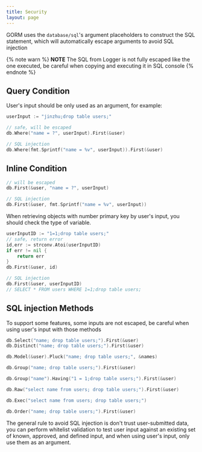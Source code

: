 ```yaml
---
title: Security
layout: page
---
```


GORM uses the `database/sql`'s argument placeholders to construct the SQL statement, which will automatically escape arguments to avoid SQL injection

{% note warn %}
**NOTE** The SQL from Logger is not fully escaped like the one executed, be careful when copying and executing it in SQL console
{% endnote %}

## Query Condition

User's input should be only used as an argument, for example:

```go
userInput := "jinzhu;drop table users;"

// safe, will be escaped
db.Where("name = ?", userInput).First(&user)

// SQL injection
db.Where(fmt.Sprintf("name = %v", userInput)).First(&user)
```

## Inline Condition

```go
// will be escaped
db.First(&user, "name = ?", userInput)

// SQL injection
db.First(&user, fmt.Sprintf("name = %v", userInput))
```

When retrieving objects with number primary key by user's input, you should check the type of variable.

```go
userInputID := "1=1;drop table users;"
// safe, return error
id,err := strconv.Atoi(userInputID)
if err != nil {
    return err
}
db.First(&user, id)

// SQL injection
db.First(&user, userInputID)
// SELECT * FROM users WHERE 1=1;drop table users;
```

## SQL injection Methods

To support some features, some inputs are not escaped, be careful when using user's input with those methods

```go
db.Select("name; drop table users;").First(&user)
db.Distinct("name; drop table users;").First(&user)

db.Model(&user).Pluck("name; drop table users;", &names)

db.Group("name; drop table users;").First(&user)

db.Group("name").Having("1 = 1;drop table users;").First(&user)

db.Raw("select name from users; drop table users;").First(&user)

db.Exec("select name from users; drop table users;")

db.Order("name; drop table users;").First(&user)
```

The general rule to avoid SQL injection is don't trust user-submitted data, you can perform whitelist validation to test user input against an existing set of known, approved, and defined input, and when using user's input, only use them as an argument.
